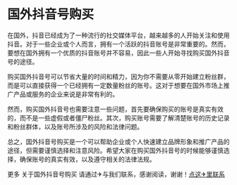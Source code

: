 # 国外抖音号购买

在国外，抖音已经成为了一种流行的社交媒体平台，越来越多的人开始关注和使用抖音。对于一些企业或个人而言，拥有一个活跃的抖音账号是非常重要的。然而，要想在国外拥有一个优质的抖音账号并不容易，因此一些人开始寻找购买国外抖音号的途径。

购买国外抖音号可以节省大量的时间和精力，因为你不需要从零开始建立粉丝群，而是可以直接获得一个已经拥有一定数量粉丝的账号。这对于想要在国外市场上推广产品或服务的企业来说是非常有利的。

然而，购买国外抖音号也需要注意一些问题，首先要确保购买的账号是真实有效的，而不是一些虚假或者僵尸粉丝。其次，购买账号需要了解清楚账号的历史记录和粉丝群体，以及账号所涉及的风险和法律问题。

总之，国外抖音号购买是一个可以帮助企业或个人快速建立品牌形象和推广产品的途径，但需要谨慎选择和注意风险。希望大家在购买国外抖音号的时候能够谨慎选择，确保账号的真实有效，以及遵守相关的法律法规。

更多 关于国外抖音号购买 请通过✈与我们联系，感谢阅读，谢谢！[点这✈里联系](https://gg.k02.cc)